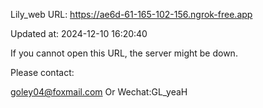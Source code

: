 Lily_web URL: https://ae6d-61-165-102-156.ngrok-free.app

Updated at: 2024-12-10 16:20:40

If you cannot open this URL, the server might be down.

Please contact: 

goley04@foxmail.com Or Wechat:GL_yeaH